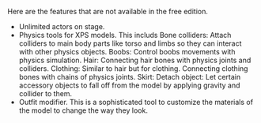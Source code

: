 Here are the features that are not available in the free edition. 

* Unlimited actors on stage. 
* Physics tools for XPS models. This includs 
  Bone colliders: Attach colliders to main body parts like torso and limbs so they can interact with other physics objects.
  Boobs: Control boobs movements with physics simulation. 
  Hair: Connecting hair bones with physics joints and colliders.
  Clothing: Similar to hair but for clothing. Connecting clothing bones with chains of physics joints. 
  Skirt:
  Detach object: Let certain accessory objects to fall off from the model by applying gravity and collider to them. 
* Outfit modifier. This is a sophisticated tool to customize the materials of the model to change the way they look. 
